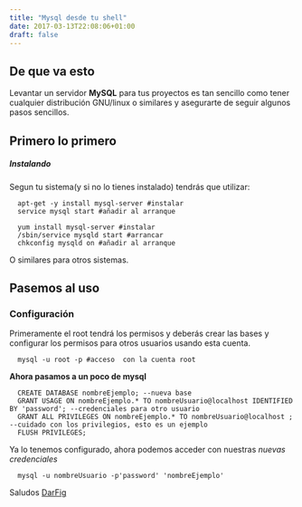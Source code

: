 ```yaml
---
title: "Mysql desde tu shell"
date: 2017-03-13T22:08:06+01:00
draft: false
---
```


## De que va esto
Levantar un servidor **MySQL** para tus proyectos es tan sencillo como tener cualquier distribución GNU/linux
o similares y asegurarte de seguir algunos pasos sencillos.

## Primero lo primero
##### **Instalando**
Segun tu sistema(y si no lo tienes instalado) tendrás que utilizar:
```shell
  apt-get -y install mysql-server #instalar
  service mysql start #añadir al arranque
```
```shell
  yum install mysql-server #instalar
  /sbin/service mysqld start #arrancar
  chkconfig mysqld on #añadir al arranque
```
O similares para otros sistemas.

## Pasemos al uso
### Configuración
Primeramente el root tendrá los permisos y deberás crear las bases y configurar los permisos para otros
usuarios usando esta cuenta.
```shell
  mysql -u root -p #acceso  con la cuenta root
```
**Ahora pasamos a un poco de mysql**
```mysql
  CREATE DATABASE nombreEjemplo; --nueva base
  GRANT USAGE ON nombreEjemplo.* TO nombreUsuario@localhost IDENTIFIED BY 'password'; --credenciales para otro usuario
  GRANT ALL PRIVILEGES ON nombreEjemplo.* TO nombreUsuario@localhost ; --cuidado con los privilegios, esto es un ejemplo
  FLUSH PRIVILEGES;
```
Ya lo tenemos configurado, ahora podemos acceder con nuestras *nuevas credenciales*
```shell
  mysql -u nombreUsuario -p'password' 'nombreEjemplo'
```
Saludos
[DarFig](https://github.com/DarFig)
